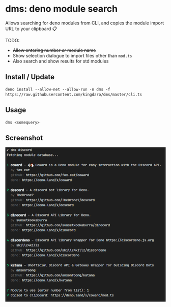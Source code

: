 # dms: deno module search

Allows searching for deno modules from CLI, and copies the module import URL to your clipboard 📋

TODO:

- ~~Allow entering number _or_ module name~~
- Show selection dialogue to import files other than `mod.ts`
- Also search and show results for std modules

## Install / Update

```
deno install --allow-net --allow-run -n dms -f https://raw.githubusercontent.com/kingdaro/dms/master/cli.ts
```

## Usage

```
dms <somequery>
```

## Screenshot

![dms cli screenshot](./screenshot.png)

